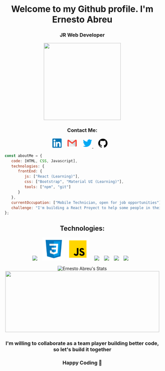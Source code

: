 <h1 align="center">Welcome to my Github profile. I'm Ernesto Abreu</h1>
<h3 align="center">JR Web Developer</h3>
<div align="center"><img align="center" height="250" width="250" src="https://pbs.twimg.com/profile_images/1253421767168671748/SR9uee6c_400x400.jpg"</img></div>

<div align="center"><div><h3>Contact Me:</h3></div>
<a href="https://in.linkedin.com/in/ernestoabreu98"><img src="https://github.com/chandan-reddy-k/chandan-reddy-k/blob/master/assets/linkedin.svg" width="30px" alt="LinkedIn"></a> &nbsp; &nbsp;
<a href="ernestoabreu98@gmail.com"><img src="https://github.com/chandan-reddy-k/chandan-reddy-k/blob/master/assets/gmail.svg" width="30px" alt="mail"></a> &nbsp; &nbsp;
<a href="https://twitter.com/ernestoabreu98"><img src="https://github.com/chandan-reddy-k/chandan-reddy-k/blob/master/assets/twitter.svg" width="30px" alt="Twitter">     </a> &nbsp; &nbsp;
<a href="https://github.com/ernestoabreu98"><img src="https://github.com/chandan-reddy-k/chandan-reddy-k/blob/master/assets/github.svg" width="30px" alt="mail"></a> &nbsp; &nbsp;
</p>
</div>

```javascript
const aboutMe = {
   code: [HTML, CSS, Javascript],
   technologies: {
      frontEnd: {
         js: ["React (Learning)"],
         css: ["Bootstrap", "Material UI (Learning)"],
         tools: ["npm", "git"]
      }
   },
   currentOccupation: ["Mobile Technician, open for job opportunities"],
   challenge: "I'm building a React Proyect to help some people in their jobs",
};
```

<h2 align="center">
  Technologies:
</h2>
<p align="center">
<code><img height="75" src="https://www.vectorlogo.zone/logos/w3_html5/w3_html5-icon.svg"></code> &nbsp;&nbsp
<code><img height="75" src="https://github.com/chandan-reddy-k/chandan-reddy-k/blob/master/assets/css.png"></code>
<code><img height="75" src="https://github.com/chandan-reddy-k/chandan-reddy-k/blob/master/assets/js.png"></code> &nbsp;&nbsp;
<code><img height="75" src="https://www.vectorlogo.zone/logos/getbootstrap/getbootstrap-icon.svg"></code> &nbsp;&nbsp;
<code><img height="75" src="https://www.vectorlogo.zone/logos/reactjs/reactjs-icon.svg"></code> &nbsp;&nbsp;
<code><img height="75" src="https://www.vectorlogo.zone/logos/git-scm/git-scm-icon.svg"></code> &nbsp;&nbsp;
<code><img height="75" src="https://www.vectorlogo.zone/logos/npmjs/npmjs-ar21.svg"></code> &nbsp;&nbsp;

</p>

<div align="center"><img alt="Ernesto Abreu's Stats" src="https://github-readme-stats.vercel.app/api?username=ernestoabreu98&hide=smalltalk&theme=react&show_icons=true&layout=default&hide_border=true" width="500"/><img height="198" src="https://github-readme-stats.vercel.app/api/top-langs/?username=ernestoabreu98&theme=react&layout=compact" width="500"/></div> 
<div align="center"><h3>I'm willing to collaborate as a team player building better code, so let's build it together</h3></div>
<div align="center"><h3>Happy Coding 👋</h3></div>
<!---
ernestoabreu98/ernestoabreu98 is a ✨ special ✨ repository because its `README.md` (this file) appears on your GitHub profile.
You can click the Preview link to take a look at your changes.
--->
